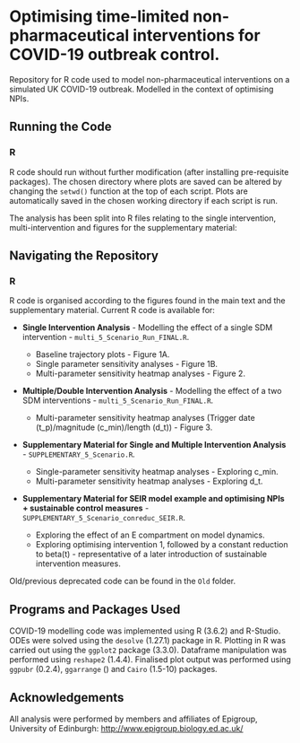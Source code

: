 # Optimising time-limited non-pharmaceutical interventions for COVID-19 outbreak control.

Repository for R code used to model non-pharmaceutical interventions on a simulated UK COVID-19 outbreak. Modelled in the context of optimising NPIs.

## Running the Code
### R 
R code should run without further modification (after installing pre-requisite packages). 
The chosen directory where plots are saved can be altered by changing the `setwd()` function at the top of each script. Plots are automatically saved in the chosen working directory if each script is run. 

The analysis has been split into R files relating to the single intervention, multi-intervention and figures for the supplementary material:

## Navigating the Repository 
### R
R code is organised according to the figures found in the main text and the supplementary material. Current R code is available for:

* **Single Intervention Analysis** - Modelling the effect of a single SDM intervention - `multi_5_Scenario_Run_FINAL.R`.
	* Baseline trajectory plots - Figure 1A.
	* Single parameter sensitivity analyses - Figure 1B.
 	* Multi-parameter sensitivity heatmap analyses - Figure 2. 
 
* **Multiple/Double Intervention Analysis** - Modelling the effect of a two SDM interventions - `multi_5_Scenario_Run_FINAL.R`.
	* Multi-parameter sensitivity heatmap analyses (Trigger date (t_p)/magnitude (c_min)/length (d_t)) - Figure 3. 
 
* **Supplementary Material for Single and Multiple Intervention Analysis** - `SUPPLEMENTARY_5_Scenario.R`.
	* Single-parameter sensitivity heatmap analyses - Exploring c_min.
	* Multi-parameter sensitivity heatmap analyses - Exploring d_t.

* **Supplementary Material for SEIR model example and optimising NPIs + sustainable control measures** - `SUPPLEMENTARY_5_Scenario_conreduc_SEIR.R`.
	* Exploring the effect of an E compartment on model dynamics.
	* Exploring optimising intervention 1, followed by a constant reduction to beta(t) - representative of a later introduction of sustainable intervention measures.

Old/previous deprecated code can be found in the `Old` folder. 

## Programs and Packages Used
COVID-19 modelling code was implemented using R (3.6.2) and R-Studio. ODEs were solved using the `desolve` (1.27.1) package in R. Plotting in R was carried out using the `ggplot2` package (3.3.0). Dataframe manipulation was performed using `reshape2` (1.4.4). Finalised plot output was performed using `ggpubr` (0.2.4), `ggarrange` () and `Cairo` (1.5-10) packages. 

## Acknowledgements 
All analysis were performed by members and affiliates of Epigroup, University of Edinburgh: 
http://www.epigroup.biology.ed.ac.uk/

